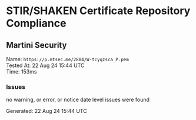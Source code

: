 # STIR/SHAKEN Certificate Repository Compliance

## Martini Security

Name: `https://p.mtsec.me/2884/W-tcyqzsca_P.pem`\
Tested At: 22 Aug 24 15:44 UTC\
Time: 153ms

### Issues

no warning, or error, or notice date level issues were found

Generated: 22 Aug 24 15:44 UTC